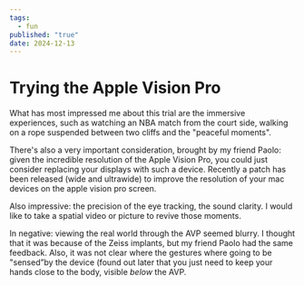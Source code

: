 ```yaml
---
tags:
  - fun
published: "true"
date: 2024-12-13
---
```

# Trying the Apple Vision Pro

What has most impressed me about this trial are the immersive experiences, such as watching an NBA match from the court side, walking on a rope suspended between two cliffs and the "peaceful moments".

There's also a very important consideration, brought by my friend Paolo: given the incredible resolution of the Apple Vision Pro, you could just consider replacing your displays with such a device. Recently a patch has been released (wide and ultrawide) to improve the resolution of your mac devices on the apple vision pro screen.

Also impressive: the precision of the eye tracking, the sound clarity. I would like to take a spatial video or picture to revive those moments.

In negative: viewing the real world through the AVP seemed blurry. I thought that it was because of the Zeiss implants, but my friend Paolo had the same feedback. Also, it was not clear where the gestures where going to be "sensed”by the device (found out later that you just need to keep your hands close to the body, visible *below* the AVP.